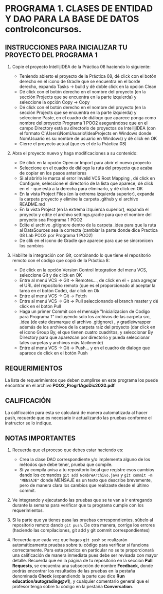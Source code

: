 # PROGRAMA 1. CLASES DE ENTIDAD Y DAO PARA LA BASE DE DATOS controlconcursos.

## INSTRUCCIONES PARA INICIALIZAR TU PROYECTO DEL PROGRAMA 1

1.	Copie el proyecto IntellijIDEA de la Práctica 08 haciendo lo siguiente:
    - Teniendo abierto el proyecto de la Práctica 08, dé click con el botón derecho en el ícono de Gradle que se encuentra en el borde derecho, expanda Tasks -> build y dé doble click en la opción Clean
    - Dé click con el botón derecho en el nombre del proyecto (en la sección Projects que se encuentra en la parte izquierda) y seleccione la opción Copy -> Copy
    - Dé click con el botón derecho en el nombre del proyecto (en la sección Projects que se encuentra en la parte izquierda) y seleccione Paste, en el cuadro de diálogo que aparece ponga como nombre del proyecto Programa 1 POO2 asegurándose que en el campo Directory está su directorio de proyectos de IntellijIDEA (con el formato C:\Users\NomUsuario\IdeaProjects en Windows donde NomUsuario es su nombre de usuario en Windows) y dé click en OK
    - Cierre el proyecto actual (que es el de la Práctica 08)
2.	Abra el proyecto nuevo y haga modificaciones a su contenido:
    - Dé click en la opción Open or Import para abrir el nuevo proyecto
    - Seleccione en el cuadro de diálogo la ruta del proyecto que acaba de copiar en los pasos anteriores
    - Si al abrirlo le marca el error Invalid VCS Root Mapping , dé click en Configure, seleccione el directorio de la lista que aparece, dé click en el - que está a la derecha para eliminarlo, y dé click en OK
    - En la vista Project Files (en la extrema izquierda superior), expanda la carpeta proyecto y elimine la carpeta .github y el archivo README.md
    - En la vista Project (en la extrema izquierda superior), expanda el proyecto y edite el archivo settings.gradle para que el nombre del proyecto sea Programa 1 POO2
    - Edite el archivo .gitignore dentro de la carpeta .idea para que la ruta al DataSources sea la correcta (cambiar la parte donde dice Practica 08 Lab POO2 por Programa 1 POO2)
    - De clik en el icono de Gradle que aparece para que se sincronicen los cambios

3.	Habilite la integración con Git, combinando lo que tiene el repositorio remoto con el código que copió de la Práctica 8:
    - Dé click en la opción Version Control Integration del menu VCS, seleccione Git y de click en OK
    - Entre al menú VCS -> Git -> Remotes..., de click en el + para agregar el URL del repositorio remoto (que es el proporcionado al aceptar la tarea en el botón Code), dar click en Ok
    - Entre al menú VCS -> Git -> Fetch
    - Entre al menú VCS -> Git -> Pull seleccionando el branch master y dé click en el botón Pull
    - Haga un primer Commit con el mensaje "Inicializacion de Codigo para Programa 1" incluyendo solo los archivos de las carpeta src, .idea (de este desmarque el archivo .gitignore) , y gradle\wrapper además de los archivos de la carpeta raiz del proyecto (dar click en el icono Group By, el que tienen cuatro cuadritos, y seleccionar By Directory para que aparezcan por directorio y pueda seleccionar tales carpetas y archivos más fácilmente)
    - Entre al menu VCS -> Git -> Push... y en el cuadro de dialogo que aparece de click en el botón Push


## REQUERIMIENTOS

La lista de requerimientos que deben cumplirse en este programa los puede encontrar en el archivo **POO2_Progr1AgoDic2020.pdf**


## CALIFICACIÓN

La calificación para esta se calculará de manera automatizada al hacer push, recuerde que es necesario ir actualizando las pruebas conforme el instructor se lo indique.

## NOTAS IMPORTANTES

1. Recuerda que el proceso que debes estar haciendo es:
   - Crea la clase DAO correspondiente y/o implementa alguno de los métodos que debe tener, prueba que compile.
   - Si ya compila avisa a tu repositorio local que registre esos cambios dando los comandos `git add NombreArchivo.java` y `git commit -m "MENSAJE"` donde MENSAJE es un texto que describe brevemente, pero de manera clara los cambios que realizaste desde el último commit. 

2. Ve integrando y ejecutando las pruebas que se te van a ir entregando durante la semana para verificar que tu programa cumple con los requerimientos. 

3. Si la parte que ya tienes pasa las pruebas correspondientes, súbelo al repositorio remoto dando `git push`. De otra manera, corrige los errores (haciendo las compilaciones, git add y git commit correspondientes)

4. Recuerda que cada vez que hagas `git push` se realizarán automáticamente pruebas sobre tu código para verificar si funciona correctamente. Para esta práctica en particular no se te proporcionará una calificación de manera inmediata pues debe ser revisada con mayor detalle. Recuerda que en la página de tu repositorio en la sección **Pull Requests**, se encuentra una subsección de nombre **Feedback**, donde podrás encontrar los resultados de las pruebas en la pestaña denominada **Check** (expandiendo la parte que dice **Run education/autograding@v1**), y cualquier comentario general que el profesor tenga sobre tu código en la pestaña **Conversation**. 
